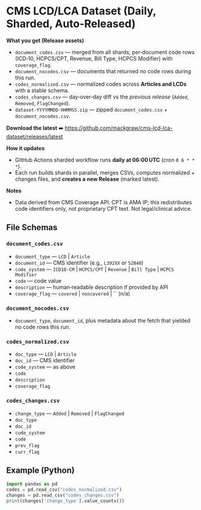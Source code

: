 # CMS LCD/LCA Dataset (Daily, Sharded, Auto‑Released)

**What you get (Release assets)**
- `document_codes.csv` — merged from all shards; per‑document code rows (ICD‑10, HCPCS/CPT, Revenue, Bill Type, HCPCS Modifier) with `coverage_flag`.
- `document_nocodes.csv` — documents that returned no code rows during this run.
- `codes_normalized.csv` — normalized codes across **Articles and LCDs** with a stable schema.
- `codes_changes.csv` — day‑over‑day diff vs the *previous release* (`Added`, `Removed`, `FlagChanged`).
- `dataset-YYYYMMDD-HHMMSS.zip` — zipped `document_codes.csv` + `document_nocodes.csv`.

**Download the latest**
➡️ https://github.com/mackgraw/cms-lcd-lca-dataset/releases/latest

**How it updates**
- GitHub Actions sharded workflow runs **daily at 06:00 UTC** (cron `0 6 * * *`).
- Each run builds shards in parallel, merges CSVs, computes normalized + changes files, and **creates a new Release** (marked latest).

**Notes**
- Data derived from CMS Coverage API. CPT is AMA IP; this redistributes code identifiers only, not proprietary CPT text. Not legal/clinical advice.

## File Schemas

### `document_codes.csv`
- `document_type` — `LCD` | `Article`
- `document_id` — CMS identifier (e.g., `L392XX` or `52840`)
- `code_system` — `ICD10-CM` | `HCPCS/CPT` | `Revenue` | `Bill Type` | `HCPCS Modifier`
- `code` — code value
- `description` — human‑readable description if provided by API
- `coverage_flag` — `covered` | `noncovered` | `` (n/a)

### `document_nocodes.csv`
- `document_type`, `document_id`, plus metadata about the fetch that yielded no code rows this run.

### `codes_normalized.csv`
- `doc_type` — `LCD` | `Article`
- `doc_id` — CMS identifier
- `code_system` — as above
- `code`
- `description`
- `coverage_flag`

### `codes_changes.csv`
- `change_type` — `Added` | `Removed` | `FlagChanged`
- `doc_type`
- `doc_id`
- `code_system`
- `code`
- `prev_flag`
- `curr_flag`

## Example (Python)
```python
import pandas as pd
codes = pd.read_csv("codes_normalized.csv")
changes = pd.read_csv("codes_changes.csv")
print(changes['change_type'].value_counts())
